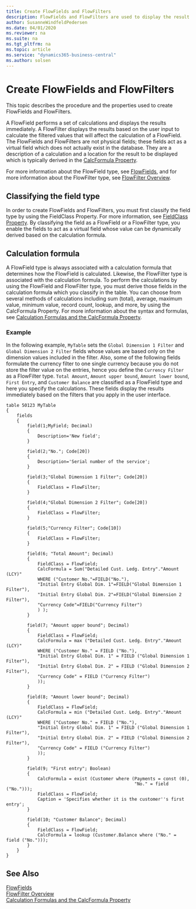 ```yaml
---
title: Create FlowFields and FlowFilters
description: FlowFields and FlowFilters are used to display the result of the calculation described in the CalcFormula property. 
author: SusanneWindfeldPedersen
ms.date: 04/01/2020
ms.reviewer: na
ms.suite: na
ms.tgt_pltfrm: na
ms.topic: article
ms.service: "dynamics365-business-central"
ms.author: solsen
---
```


# Create FlowFields and FlowFilters
This topic describes the procedure and the properties used to create FlowFields and FlowFilters. 

A FlowField performs a set of calculations and displays the results immediately. A FlowFilter displays the results based on the user input to calculate the filtered values that will affect the calculation of a FlowField. The FlowFields and FlowFilters are not physical fields; these fields act as a virtual field which does not actually exist in the database. They are a description of a calculation and a location for the result to be displayed which is typically derived in the [CalcFormula Property](properties/devenv-calcformula-property.md). 

For more information about the FlowField type, see [FlowFields](devenv-flowfields.md), and for more information about the FlowFilter type, see [FlowFilter Overview](devenv-flowfilter-overview.md).

<!--
### Example scenarios
A typical scenario for using a FlowField could be the Account Balance field in the General Ledger Account table that shows the balance of the account and calculates as the sum of the NetAmount fields for all General Journal entries in the account . A typical scenario for using a FlowFilter could be a date filter. 
-->

## Classifying the field type
In order to create FlowFields and FlowFilters, you must first classify the field type by using the FieldClass Property. For more information, see [FieldClass Property](properties/devenv-fieldclass-property.md). By classifying the field as a FlowField or a FlowFilter type, you enable the fields to act as a virtual field whose value can be dynamically derived based on the calculation formula. 

## Calculation formula
A FlowField type is always associated with a calculation formula that determines how the FlowField is calculated. Likewise, the FlowFilter type is associated with the calculation formula. To perform the calculations by using the FlowField and FlowFilter type, you must derive those fields in the calculation formula which you classify in the table. You can choose from several methods of calculations including sum (total), average, maximum value, minimum value, record count, lookup, and more, by using the CalcFormula Property. For more information about the syntax and formulas, see [Calculation Formulas and the CalcFormula Property](Properties/devenv-calculation-formulas-and-the-calcformula-property.md). 
 
### Example
In the following example, `MyTable` sets the `Global Dimension 1 Filter` and `Global Dimension 2 Filter` fields whose values are based only on the dimension values included in the filter. Also, some of the following fields formulate the currency filter to one single currency because you do not store the filter value on the entries, hence you define the `Currency Filter` as a FlowFilter type.
`Total Amount`, `Amount upper bound`, `Amount lower bound`, `First Entry`, and `Customer Balance` are classified as a FlowField type and here you specify the calculations. These fields display the results immediately based on the filters that you apply in the user interface. 


```
table 50123 MyTable
{
    fields
    {
        field(1;MyField; Decimal)
        {
            Description='New field';
        }

        field(2;"No."; Code[20])
        {
            Description='Serial number of the service';
        }

        field(3;"Global Dimension 1 Filter"; Code[20])
        {
            FieldClass = FlowFilter;
        }

        field(4;"Global Dimension 2 Filter"; Code[20])
        {
            FieldClass = FlowFilter;
        }

        field(5;"Currency Filter"; Code[10])
        {
            FieldClass = FlowFilter;
        }

        field(6; "Total Amount"; Decimal)
        {
            FieldClass = FlowField;
            CalcFormula = Sum("Detailed Cust. Ledg. Entry"."Amount (LCY)"
            WHERE ("Customer No."=FIELD("No."),
            "Initial Entry Global Dim. 1"=FIELD("Global Dimension 1 Filter"),
            "Initial Entry Global Dim. 2"=FIELD("Global Dimension 2 Filter"),
            "Currency Code"=FIELD("Currency Filter")
            ) );
        }

        field(7; "Amount upper bound"; Decimal)
        {
            FieldClass = FlowField;
            CalcFormula = max ("Detailed Cust. Ledg. Entry"."Amount (LCY)"
            WHERE ("Customer No." = FIELD ("No."),
            "Initial Entry Global Dim. 1" = FIELD ("Global Dimension 1 Filter"),
            "Initial Entry Global Dim. 2" = FIELD ("Global Dimension 2 Filter"),
            "Currency Code" = FIELD ("Currency Filter")
            ));
        }

        field(8; "Amount lower bound"; Decimal)
        {
            FieldClass = FlowField;
            CalcFormula = min ("Detailed Cust. Ledg. Entry"."Amount (LCY)"
            WHERE ("Customer No." = FIELD ("No."),
            "Initial Entry Global Dim. 1" = FIELD ("Global Dimension 1 Filter"),
            "Initial Entry Global Dim. 2" = FIELD ("Global Dimension 2 Filter"),
            "Currency Code" = FIELD ("Currency Filter")
            ));
        }

        field(9; "First entry"; Boolean)
        {
            CalcFormula = exist (Customer where (Payments = const (0),
                                                 "No." = field ("No.")));
            FieldClass = FlowField;
            Caption = 'Specifies whether it is the customer''s first entry';
        }

        field(10; "Customer Balance"; Decimal)
        {
            FieldClass = FlowField;
            CalcFormula = lookup (Customer.Balance where ("No." = field ("No.")));
        }
    }
}

```

## See Also  
[FlowFields](devenv-flowfields.md)  
[FlowFilter Overview](devenv-flowfilter-overview.md)  
[Calculation Formulas and the CalcFormula Property](Properties/devenv-calculation-formulas-and-the-calcformula-property.md)
